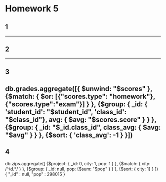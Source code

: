 # Homework 5
## 1
---
## 2
---
## 3
db.grades.aggregate([{ $unwind: "$scores" }, {$match: { $or: [{"scores.type": "homework"},{"scores.type":"exam"}] } }, {$group: { _id: { 'student_id': "$student_id", 'class_id': "$class_id"}, avg: { $avg: "$scores.score" } } }, {$group: { _id: "$_id.class_id", class_avg: { $avg: "$avg" } } }, {$sort: { 'class_avg': -1 } }])
---
## 4
db.zips.aggregate([ {$project: { _id: 0, city: 1, pop: 1 } }, {$match: { city: /^\d.*/ } }, {$group: { _id: null, pop: {$sum: "$pop" } } }, {$sort: { city: 1} } ])
{ "_id" : null, "pop" : 298015 }
